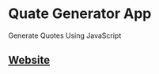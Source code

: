 # Quate Generator App
Generate Quotes Using JavaScript
## [Website](https://gauravsinghdev.github.io/Generate-Quote/)

